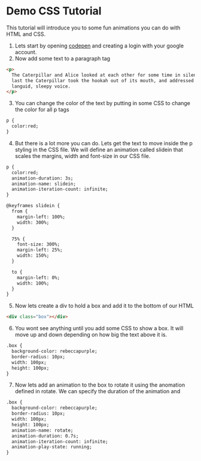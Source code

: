 # Demo CSS Tutorial
This tutorial will introduce you to some fun animations you can do with HTML and CSS.

1) Lets start by opening [codepen](https://codepen.io/) and creating a login with your google account.
2) Now add some text to a paragraph tag
```html
<p>
  The Caterpillar and Alice looked at each other for some time in silence: at
  last the Caterpillar took the hookah out of its mouth, and addressed her in a
  languid, sleepy voice.
</p>
```
3) You can change the color of the text by putting in some CSS to change the color for all p tags
```html
p {
  color:red;
}
```
4) But there is a lot more you can do.  Lets get the text to move inside the p styling in the CSS file.  We will define an animation called slidein that scales the margins, width and font-size in our CSS file.
```html
p {
  color:red;
  animation-duration: 3s;
  animation-name: slidein;
  animation-iteration-count: infinite;
}

@keyframes slidein {
  from {
    margin-left: 100%;
    width: 300%;
  }

  75% {
    font-size: 300%;
    margin-left: 25%;
    width: 150%;
  }

  to {
    margin-left: 0%;
    width: 100%;
  }
}
```
5) Now lets create a div to hold a box and add it to the bottom of our HTML
```html
<div class="box"></div>
```
6) You wont see anything until you add some CSS to show a box.  It will move up and down depending on how big the text above it is.
```html
.box {
  background-color: rebeccapurple;
  border-radius: 10px;
  width: 100px;
  height: 100px;
}
```
7) Now lets add an animation to the box to rotate it using the anomation defined in rotate.  We can specify the duration of the animation and 
```html
.box {
  background-color: rebeccapurple;
  border-radius: 10px;
  width: 100px;
  height: 100px;
  animation-name: rotate;
  animation-duration: 0.7s;
  animation-iteration-count: infinite;
  animation-play-state: running;
}
```
